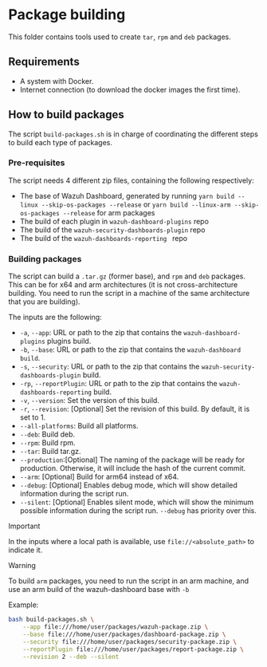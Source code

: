# Package building

This folder contains tools used to create `tar`, `rpm` and `deb` packages.

## Requirements

- A system with Docker.
- Internet connection (to download the docker images the first time).

## How to build packages

The script `build-packages.sh` is in charge of coordinating the different steps to build each type of packages.

### Pre-requisites

The script needs 4 different zip files, containing the following respectively:

- The base of Wazuh Dashboard, generated by running `yarn build --linux --skip-os-packages --release` or `yarn build --linux-arm --skip-os-packages --release` for arm packages
- The build of each plugin in `wazuh-dashboard-plugins` repo
- The build of the `wazuh-security-dashboards-plugin` repo
- The build of the `wazuh-dashboards-reporting ` repo

### Building packages

The script can build a `.tar.gz` (former base), and `rpm` and `deb` packages. This can be for x64 and arm architectures (it is not cross-architecture building. You need to run the script in a machine of the same architecture that you are building).

The inputs are the following:

- `-a`, `--app`: URL or path to the zip that contains the `wazuh-dashboard-plugins` plugins build.
- `-b`, `--base`: URL or path to the zip that contains the `wazuh-dashboard build`.
- `-s`, `--security`: URL or path to the zip that contains the `wazuh-security-dashboards-plugin` build.
- `-rp`, `--reportPlugin`: URL or path to the zip that contains the `wazuh-dashboards-reporting` build.
- `-v`, `--version`: Set the version of this build.
- `-r`, `--revision`: [Optional] Set the revision of this build. By default, it is set to 1.
- `--all-platforms`: Build all platforms.
- `--deb`: Build deb.
- `--rpm`: Build rpm.
- `--tar`: Build tar.gz.
- `--production`:[Optional] The naming of the package will be ready for production. Otherwise, it will include the hash of the current commit.
- `--arm`: [Optional] Build for arm64 instead of x64.
- `--debug`: [Optional] Enables debug mode, which will show detailed information during the script run.
- `--silent`: [Optional] Enables silent mode, which will show the minimum possible information during the script run. `--debug` has priority over this.

> [!IMPORTANT]
> In the inputs where a local path is available, use `file://<absolute_path>` to indicate it.

> [!WARNING]
> To build `arm` packages, you need to run the script in an arm machine, and use an arm build of the wazuh-dashboard base with `-b`

Example:

```bash
bash build-packages.sh \
    --app file:///home/user/packages/wazuh-package.zip \
    --base file:///home/user/packages/dashboard-package.zip \
    --security file:///home/user/packages/security-package.zip \
    --reportPlugin file:///home/user/packages/report-package.zip \
    --revision 2 --deb --silent
```
